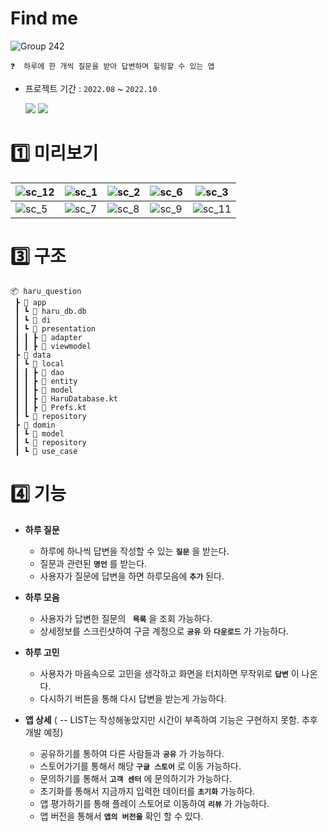 # Find me 

![Group 242](https://user-images.githubusercontent.com/94586184/230772869-10666a35-d9cd-4246-9a09-58aa45499138.png)
```
❓  하루에 한 개씩 질문을 받아 답변하며 힐링할 수 있는 앱
```
- 프로젝트 기간 : `2022.08` ~ `2022.10`


  <a href="https://play.google.com/store/apps/details?id=com.colddelight.haru_question"><img src="https://img.shields.io/badge/Goolge Play-414141?style=flat&logo=googleplay&logoColor=white&link=https://play.google.com/store/apps/details?id=com.colddelight.haru_question"/></a>   <a href="https://strong-marlin-f95.notion.site/SRS-a1c9777dfa4b485195dafb0dcc8d7d9d"><img src="https://img.shields.io/badge/SRS-414141?style=flat&logo=readthedocs&logoColor=white&link=https://strong-marlin-f95.notion.site/SRS-a1c9777dfa4b485195dafb0dcc8d7d9d"/></a>
  
# :one: 미리보기

| ![sc_12](https://user-images.githubusercontent.com/94586184/230772664-7a97f9d5-26e3-482f-ba4b-05366f0648e4.png)| ![sc_1](https://user-images.githubusercontent.com/94586184/230772672-9bd7733b-7f96-40ee-bd1c-a85109b55852.png)|![sc_2](https://user-images.githubusercontent.com/94586184/230772676-0b55067a-52b4-4b05-8a05-3036e91ec8fb.png) | ![sc_6](https://user-images.githubusercontent.com/94586184/230772685-073df27c-0d9b-417d-8f6c-157100ab1320.png)|![sc_3](https://user-images.githubusercontent.com/94586184/230772750-bbeef7db-2c87-4de7-97db-dafacf385d24.png) |
|-|-|-|-|-|
| ![sc_5](https://user-images.githubusercontent.com/94586184/230772785-c817f468-1457-4158-9075-82ab47cade2d.png) | ![sc_7](https://user-images.githubusercontent.com/94586184/230772797-9a5da01c-a981-4209-a379-4a556eff4b99.png) |![sc_8](https://user-images.githubusercontent.com/94586184/230772813-e6301b9b-5ca1-40ab-9e0f-f6f6a8d233da.png) |![sc_9](https://user-images.githubusercontent.com/94586184/230772829-7ec44617-037b-4f46-8b8e-400908203447.png)| ![sc_11](https://user-images.githubusercontent.com/94586184/230772836-f486b8a7-fdad-439b-aeeb-3581748f4fa9.png)| 



# :three: 구조
```
📦 haru_question
 ┣ 📂 app
 ┃ ┗ 📜 haru_db.db
 ┃ ┗ 📂 di
 ┃ ┗ 📂 presentation
 ┃ ┃ ┣ 📂 adapter
 ┃ ┃ ┣ 📂 viewmodel
 ┣ 📂 data
 ┃ ┗ 📂 local
 ┃ ┃ ┣ 📂 dao
 ┃ ┃ ┣ 📂 entity
 ┃ ┃ ┣ 📂 model
 ┃ ┃ ┣ 📜 HaruDatabase.kt
 ┃ ┃ ┣ 📜 Prefs.kt
 ┃ ┗ 📂 repository
 ┣ 📂 domin
 ┃ ┗ 📂 model
 ┃ ┗ 📂 repository
 ┃ ┗ 📂 use_case
```
# :four: 기능
- **하루 질문**
    - 하루에 하나씩 답변을 작성할 수 있는 **```질문```** 을 받는다.
    - 질문과 관련된 **```명언```** 를 받는다.
    - 사용자가 질문에 답변을 하면 하루모음에 **```추가```** 된다.
      
- **하루 모음**
    - 사용자가 답변한 질문의 **``` 목록```** 을 조회 가능하다.
    - 상세정보를 스크린샷하여 구글 계정으로 **```공유```** 와 **```다운로드```** 가 가능하다.
      
- **하루 고민**
    - 사용자가 마음속으로 고민을 생각하고 화면을 터치하면 무작위로 **```답변```** 이 나온다.
    - 다시하기 버튼을 통해 다시 답변을 받는게 가능하다.
      
- **앱 상세** ( -- LIST는 작성해놓았지만 시간이 부족하여 기능은 구현하지 못함. 추후 개발 예정)
   
    - 공유하기를 통하여 다른 사람들과 **```공유```** 가 가능하다.
    - 스토어가기를 통해서 해당 **```구글 스토어```** 로 이동 가능하다.
    - 문의하기를 통해서 **```고객 센터```** 에 문의하기가 가능하다.
    - 초기화를 통해서 지금까지 입력한 데이터를 **```초기화```** 가능하다.
    - 앱 평가하기를 통해 플레이 스토어로 이동하여 **```리뷰```** 가 가능하다.
    - 앱 버전을 통해서  **```앱의 버전을```** 확인 할 수 있다.
      
    
    
